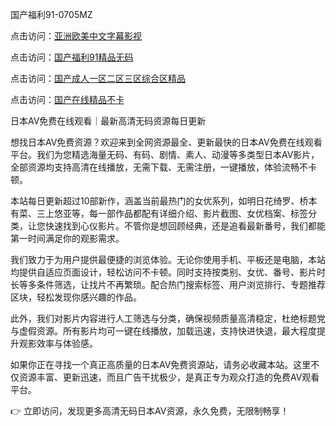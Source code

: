 
国产福利91-0705MZ


点击访问：<a href="https://tfda.pages.dev/">亚洲欧美中文字幕影视</a>

点击访问：<a href="https://gda-c7m.pages.dev/">国产福利91精品无码</a>

点击访问：<a href="https://gfd-5xg.pages.dev/">国产成人一区二区三区综合区精品</a>

点击访问：<a href="https://fdhf-454.pages.dev/">国产在线精品不卡</a>




日本AV免费在线观看｜最新高清无码资源每日更新

想找日本AV免费资源？欢迎来到全网资源最全、更新最快的日本AV免费在线观看平台。我们为您精选海量无码、有码、剧情、素人、动漫等多类型日本AV影片，全部资源均支持高清在线播放，无需下载、无需注册，一键播放，体验流畅不卡顿。

本站每日更新超过10部新作，涵盖当前最热门的女优系列，如明日花绮罗、桥本有菜、三上悠亚等，每一部作品都配有详细介绍、影片截图、女优档案、标签分类，让您快速找到心仪影片。不管你是想回顾经典，还是追看最新番号，我们都能第一时间满足你的观影需求。

我们致力于为用户提供最便捷的浏览体验。无论你使用手机、平板还是电脑，本站均提供自适应页面设计，轻松访问不卡顿。同时支持按类别、女优、番号、影片时长等多条件筛选，让找片不再繁琐。配合热门搜索标签、用户浏览排行、专题推荐区块，轻松发现你感兴趣的作品。

此外，我们对影片内容进行人工筛选与分类，确保视频质量高清稳定，杜绝标题党与虚假资源。所有影片均可一键在线播放，加载迅速，支持快进快退，最大程度提升观影效率与体验感。

如果你正在寻找一个真正高质量的日本AV免费资源站，请务必收藏本站。这里不仅资源丰富、更新迅速，而且广告干扰极少，是真正专为观众打造的免费AV观看平台。

👉 立即访问，发现更多高清无码日本AV资源，永久免费，无限制畅享！






















<span style="display:none;">[Canonical link]( https://github.com/thi20250705/thi04 ）</span>
